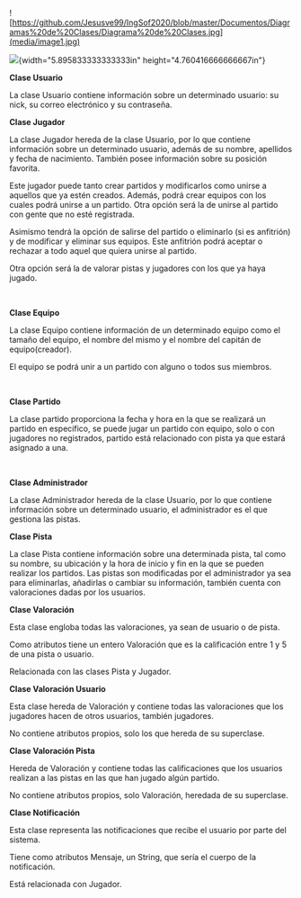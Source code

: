 ![https://github.com/Jesusve99/IngSof2020/blob/master/Documentos/Diagramas%20de%20Clases/Diagrama%20de%20Clases.jpg](media/image1.jpg)

![](media/image2.jpeg){width="5.895833333333333in"
height="4.760416666666667in"}

**Clase Usuario**

La clase Usuario contiene información sobre un determinado usuario: su
nick, su correo electrónico y su contraseña.

**Clase Jugador**

La clase Jugador hereda de la clase Usuario, por lo que contiene
información sobre un determinado usuario, además de su nombre, apellidos
y fecha de nacimiento. También posee información sobre su posición
favorita.

Este jugador puede tanto crear partidos y modificarlos como unirse a
aquellos que ya estén creados. Además, podrá crear equipos con los
cuales podrá unirse a un partido. Otra opción será la de unirse al
partido con gente que no esté registrada.

Asimismo tendrá la opción de salirse del partido o eliminarlo (si es
anfitrión) y de modificar y eliminar sus equipos. Este anfitrión podrá
aceptar o rechazar a todo aquel que quiera unirse al partido.

Otra opción será la de valorar pistas y jugadores con los que ya haya
jugado.

 

**Clase Equipo**

La clase Equipo contiene información de un determinado equipo como el
tamaño del equipo, el nombre del mismo y el nombre del capitán de
equipo(creador). 

El equipo se podrá unir a un partido con alguno o todos sus miembros.

 

**Clase Partido**

La clase partido proporciona la fecha y hora en la que se realizará un
partido en específico, se puede jugar un partido con equipo, solo o con
jugadores no registrados, partido está relacionado con pista ya que
estará asignado a una.

 

**Clase Administrador**

La clase Administrador hereda de la clase Usuario, por lo que contiene
información sobre un determinado usuario, el administrador es el que
gestiona las pistas.

**Clase Pista**

La clase Pista contiene información sobre una determinada pista, tal
como su nombre, su ubicación y la hora de inicio y fin en la que se
pueden realizar los partidos. Las pistas son modificadas por el
administrador ya sea para eliminarlas, añadirlas o cambiar su
información, también cuenta con valoraciones dadas por los usuarios.

**Clase Valoración**

Esta clase engloba todas las valoraciones, ya sean de usuario o de
pista.

Como atributos tiene un entero Valoración que es la calificación entre 1
y 5 de una pista o usuario.

Relacionada con las clases Pista y Jugador.

**Clase Valoración Usuario**

Esta clase hereda de Valoración y contiene todas las valoraciones que
los jugadores hacen de otros usuarios, también jugadores.

No contiene atributos propios, solo los que hereda de su superclase.

**Clase Valoración Pista**

Hereda de Valoración y contiene todas las calificaciones que los
usuarios realizan a las pistas en las que han jugado algún partido.

No contiene atributos propios, solo Valoración, heredada de su
superclase.

**Clase Notificación**

Esta clase representa las notificaciones que recibe el usuario por parte
del sistema.

Tiene como atributos Mensaje, un String, que sería el cuerpo de la
notificación.

Está relacionada con Jugador. 

